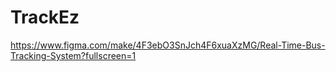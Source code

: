 # TrackEz
https://www.figma.com/make/4F3ebO3SnJch4F6xuaXzMG/Real-Time-Bus-Tracking-System?fullscreen=1
